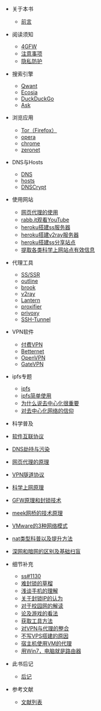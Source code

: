 * 关于本书

  * [前言](README.md)

* 阅读须知
  
  * [4GFW](notice/4gfw.md)
  * [注意事项](notice/warnning.md)
  * [隐私防护](notice/nsfw.md)

* 搜索引擎
  
  * [Qwant](search/qwant.md)
  * [Ecosia](search/ecosia.md)
  * [DuckDuckGo](search/duckduckgo.md)
  * [Ask](search/ask.md)

* 浏览应用

  * [Tor（Firefox）](browse/tor-firefox.md)
  * [opera](browse/opera.md)
  * [chrome](browse/chrome.md)
  * [zeronet](browse/zeronet.md)


* DNS与Hosts

  * [DNS](dns&hosts/dns.md)
  * [hosts](dns&hosts/hosts.md)
  * [DNSCrypt](dns&hosts/dnscrypt.md)

* 使用网站

  * [网页代理的使用](web/web-proxy.md)
  * [rabb.it观看YouTube](web/rabb.md)
  * [heroku搭建ss服务器](web/ss-4-heroku.md)
  * [heroku搭建v2ray服务器](web/v2ray-4-heroku.md)
  * [heroku搭建ss分享站点](web/heroku-deploy.md)
  * [提取各类科学上网站点有效信息](web/4sol.md)

* 代理工具

  * [SS/SSR](proxy/ss-ssr.md)
  * [outline](proxy/outline.md)
  * [brook](proxy/brook.md)
  * [v2ray](proxy/v2ray.md)
  * [Lantern](proxy/lantern.md)
  * [proxifier](proxy/proxifier.md)
  * [privoxy](proxy/privoxy.md)
  * [SSH-Tunnel](proxy/SSH-Tunnel.md)

* VPN软件

  * [付费VPN](vpn/pay-vpn.md)
  * [Betternet](vpn/betternet.md)
  * [OpenVPN](vpn/openvpn.md)
  * [GateVPN](vpn/gatevpn.md)

* ipfs专题

  * [ipfs](ipfs/ipfs.md)
  * [ipfs简单使用](ipfs/ipfs-use-naive.md)
  * [为什么说去中心化很重要](ipfs/why.md)
  * [对去中心化网络的信仰](ipfs/belief.md)


*  科学普及

  * [软件互联协议](abc/connection.md)
  * [DNS劫持与污染](abc/4dns.md)
  * [网页代理的原理](abc/web-proxy-x.md)
  * [VPN隧道协议](abc/4vpn.md)
  * [科学上网原理](abc/1190000011485579.md)
  * [GFW原理和封锁技术](abc/gfw.md)
  * [meek网桥的技术原理](abc/meek.md)
  * [VMware的3种网络模式](abc/3vm.md)
  * [nat类型科普以及提升方法](abc/4nat.md)
  * [深网和暗网的区别及基础扫盲](abc/darkweb.md)

* 细节补充

  * [ss#1130](append/ss1130.md)
  * [难封锁的草榴](append/caoliu.md)
  * [浅谈手机的理解](append/android.md)
  * [关于封锁IP的认为](append/block-ip.md)
  * [对于校园网的解读](append/tcw.md)
  * [论及游戏的看法](append/game.md)
  * [获取工具方法](append/get-method.md)
  * [对VPN与代理的整合](append/vpn-proxy.md)
  * [不写VPS搭建的原因](append/none-vps.md)
  * [宿主机使用VM的代理](append/vm.md)
  * [用Win7，电脑就是路由器](append/win7-wifi.md)

* 此书后记

  * [后记](postscript.md)

* 参考文献

  * [文献列表](reference/literature.md)
